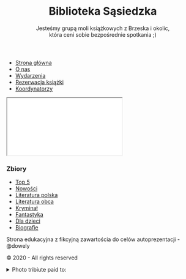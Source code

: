 <!DOCTYPE html>

<html lang="en-US">
<head>
  <title>Biblioteka Sąsiedzka</title>
  <meta charset="utf-8" />
  <meta name="viewport" content="width=device-width, initial-scale=1.0" />
  <script src="https://kit.fontawesome.com/a076d05399.js"></script>
  <link rel="stylesheet" href="styles/index.css" />
</head>

<body>
<div class="container">

<header>
  <h1>Biblioteka Sąsiedzka</h1>
  <i class="far fa-thumbs-up" title="Polub nas na fejsbuku"></i>
  <i class="fab fa-instagram" title="Follow us on Instagram"></i>
  <p>Jesteśmy grupą moli książkowych z Brzeska i okolic,<br> która ceni sobie bezpośrednie spotkania ;)</p>
</header>

<main>

<nav>
  <ul>
    <li><a href="main.html" target="main_content">Strona główna</a></li>
    <li><a href="about.html" target="main_content">O nas</a></li>
    <li><a href="#">Wydarzenia</a></li>
    <li><a href="form.html" target="main_content">Rezerwacja książki</a></li>
    <li><a href="coordinators.html" target="main_content">Koordynatorzy</a></li>
  </ul>
</nav>

<article>
  <iframe src="main.html" name="main_content"></iframe>
</article>

<aside>
  <h3>Zbiory</h3>
  <ul>
    <li><a href="top_5.html" target="main_content">Top 5</a></li>
    <li><a href="#">Nowości</a></li>
    <li><a href="#">Literatura polska</a></li>
    <li><a href="#">Literatura obca</a></li>
    <li><a href="#">Kryminał</a></li>
    <li><a href="#">Fantastyka</a></li>
    <li><a href="#">Dla dzieci</a></li>
    <li><a href="#">Biografie</a></li>
  </ul>
</aside>

</main>

<footer>
  <p>Strona edukacyjna z fikcyjną zawartościa do celów autoprezentacji - @dowely</p>
  <p>&copy; 2020 - All rights reserved</p>
  <details>
    <summary>Photo tribiute paid to:</summary>
    <p>Clarisse Meyer</p>
  </details>
</footer>

</div>
</body>
</html>